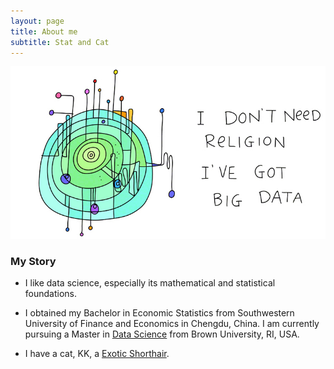 ```yaml
---
layout: page
title: About me
subtitle: Stat and Cat
---
```

![big-data](img/i-dont-need-religion-ive-got-big-data.jpg)
### My Story

- I like data science, especially its mathematical and statistical foundations.

- I obtained my Bachelor in Economic Statistics from Southwestern University of Finance and Economics in Chengdu, China. I am currently pursuing a Master in [Data Science](http://dsi.brown.edu/) from Brown University, RI, USA.

- I have a cat, KK, a [Exotic Shorthair](https://en.wikipedia.org/wiki/Exotic_Shorthair).

